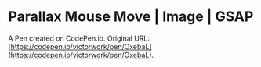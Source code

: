 # Parallax Mouse Move | Image | GSAP

A Pen created on CodePen.io. Original URL: [https://codepen.io/victorwork/pen/OxebaL](https://codepen.io/victorwork/pen/OxebaL).


